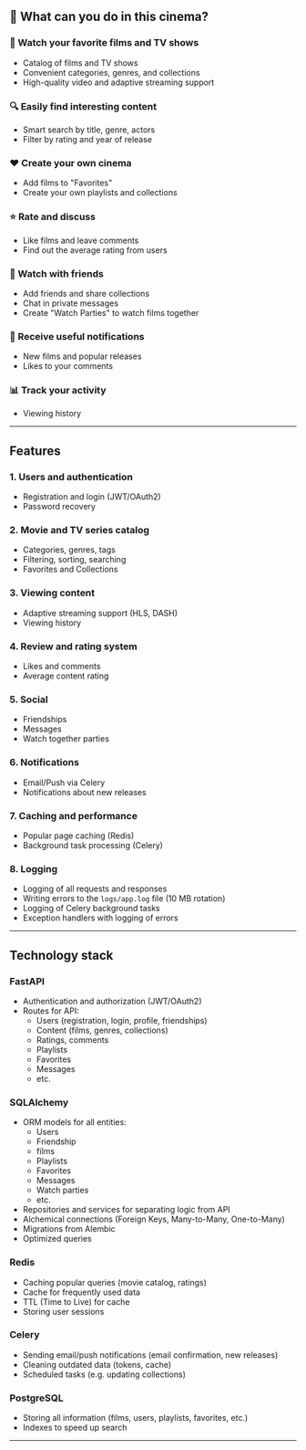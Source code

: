 ## 📌 What can you do in this cinema?

### 🎥 Watch your favorite films and TV shows
- Catalog of films and TV shows
- Convenient categories, genres, and collections
- High-quality video and adaptive streaming support

### 🔍 Easily find interesting content
- Smart search by title, genre, actors
- Filter by rating and year of release

### ❤️ Create your own cinema
- Add films to "Favorites"
- Create your own playlists and collections

### ⭐ Rate and discuss
- Like films and leave comments
- Find out the average rating from users

### 👥 Watch with friends
- Add friends and share collections
- Chat in private messages
- Create "Watch Parties" to watch films together

### 📩 Receive useful notifications
- New films and popular releases
- Likes to your comments

### 📊 Track your activity
- Viewing history

---

## Features
### 1. Users and authentication
- Registration and login (JWT/OAuth2)
- Password recovery

### 2. Movie and TV series catalog
- Categories, genres, tags
- Filtering, sorting, searching
- Favorites and Collections

### 3. Viewing content
- Adaptive streaming support (HLS, DASH)
- Viewing history

### 4. Review and rating system
- Likes and comments
- Average content rating

### 5. Social
- Friendships
- Messages
- Watch together parties

### 6. Notifications
- Email/Push via Celery
- Notifications about new releases

### 7. Caching and performance
- Popular page caching (Redis)
- Background task processing (Celery) 

### 8. Logging
- Logging of all requests and responses
- Writing errors to the `logs/app.log` file (10 MB rotation)
- Logging of Celery background tasks
- Exception handlers with logging of errors

---

## Technology stack
### **FastAPI**
- Authentication and authorization (JWT/OAuth2)
- Routes for API:
  - Users (registration, login, profile, friendships)
  - Content (films, genres, collections)
  - Ratings, comments
  - Playlists
  - Favorites
  - Messages
  - etc.

### **SQLAlchemy**
- ORM models for all entities:
  - Users
  - Friendship
  - films
  - Playlists
  - Favorites
  - Messages
  - Watch parties
  - etc.
- Repositories and services for separating logic from API
- Alchemical connections (Foreign Keys, Many-to-Many, One-to-Many)
- Migrations from Alembic
- Optimized queries

### **Redis**
- Caching popular queries (movie catalog, ratings)
- Cache for frequently used data
- TTL (Time to Live) for cache
- Storing user sessions

### **Celery**
- Sending email/push notifications (email confirmation, new releases)
- Cleaning outdated data (tokens, cache)
- Scheduled tasks (e.g. updating collections)

### **PostgreSQL**
- Storing all information (films, users, playlists, favorites, etc.)
- Indexes to speed up search

---

